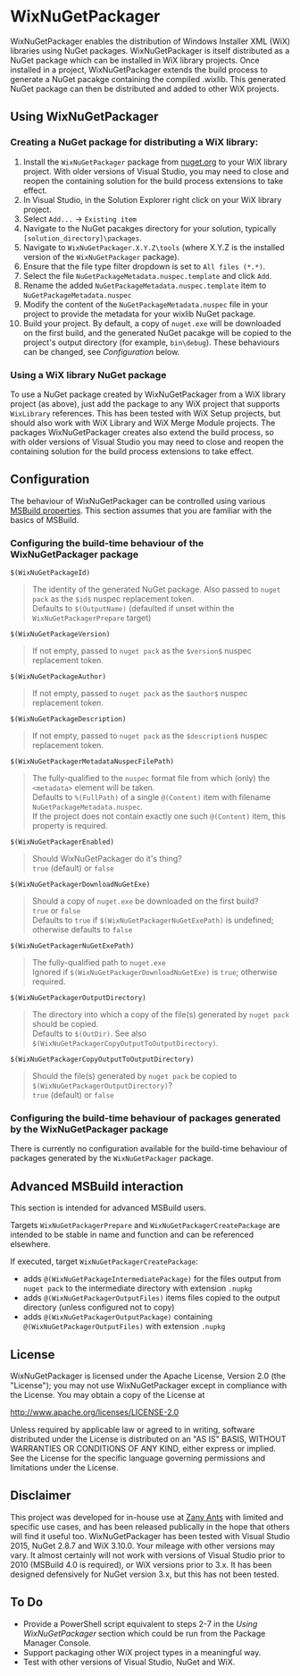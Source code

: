 # WixNuGetPackager

WixNuGetPackager enables the distribution of Windows Installer XML (WiX) libraries using NuGet packages. WixNuGetPackager is itself distributed as a NuGet package which can be installed in WiX library projects. Once installed in a project, WixNuGetPackager extends the build process to generate a NuGet pacakge containing the compiled .wixlib. This generated NuGet package can then be distributed and added to other WiX projects.

## Using WixNuGetPackager

### Creating a NuGet package for distributing a WiX library:

1. Install the `WixNuGetPackager` package from [nuget.org](https://www.nuget.org/packages/WixNuGetPackager/) to your WiX library project. With older versions of Visual Studio, you may need to close and reopen the containing solution for the build process extensions to take effect.
2. In Visual Studio, in the Solution Explorer right click on your WiX library project.
3. Select `Add...` -> `Existing item`
4. Navigate to the NuGet pacakges directory for your solution, typically `[solution_directory]\packages`.
5. Navigate to `WixNuGetPackager.X.Y.Z\tools` (where X.Y.Z is the installed version of the `WixNuGetPackager` package).
6. Ensure that the file type filter dropdown is set to `All files (*.*)`.
7. Select the file `NuGetPackageMetadata.nuspec.template` and click `Add`.
7. Rename the added `NuGetPackageMetadata.nuspec.template` item to `NuGetPackageMetadata.nuspec`
8. Modify the content of the `NuGetPackageMetadata.nuspec` file in your project to provide the metadata for your wixlib NuGet package.
9. Build your project. By default, a copy of `nuget.exe` will be downloaded on the first build, and the generated NuGet pacakge will be copied to the project's output directory (for example, `bin\debug`). These behaviours can be changed, see *Configuration* below.

### Using a WiX library NuGet package

To use a NuGet package created by WixNuGetPackager from a WiX library project (as above), just add the package to any WiX project that supports `WixLibrary` references. This has been tested with WiX Setup projects, but should also work with WiX Library and WiX Merge Module projects. The packages WixNuGetPackager creates also extend the build process, so with older versions of Visual Studio you may need to close and reopen the containing solution for the build process extensions to take effect.

## Configuration

The behaviour of WixNuGetPackager can be controlled using various [MSBuild properties](https://msdn.microsoft.com/en-us/library/ms171458.aspx). This section assumes that you are familiar with the basics of MSBuild.

### Configuring the build-time behaviour of the WixNuGetPackager package

`$(WixNuGetPackageId)`
> The identity of the generated NuGet package. Also passed to `nuget pack` as the `$id$` nuspec replacement token.<br/>
> Defaults to `$(OutputName)` (defaulted if unset within the `WixNuGetPackagerPrepare` target)

`$(WixNuGetPackageVersion)`
> If not empty, passed to `nuget pack` as the `$version$` nuspec replacement token.

`$(WixNuGetPackageAuthor)`
> If not empty, passed to `nuget pack` as the `$author$` nuspec replacement token.

`$(WixNuGetPackageDescription)`
> If not empty, passed to `nuget pack` as the `$description$` nuspec replacement token.

`$(WixNuGetPackagerMetadataNuspecFilePath)`
> The fully-qualified to the `nuspec` format file from which (only) the `<metadata>` element will be taken.<br/>
> Defaults to `%(FullPath)` of a single `@(Content)` item with filename `NuGetPackageMetadata.nuspec`.<br/>
> If the project does not contain exactly one such `@(Content)` item, this property is required.

`$(WixNuGetPackagerEnabled)`
> Should WixNuGetPackager do it's thing?<br/>
> `true` (default) or `false`

`$(WixNuGetPackagerDownloadNuGetExe)`
> Should a copy of `nuget.exe` be downloaded on the first build?<br/>
>`true` or `false`<br/>
> Defaults to `true` if `$(WixNuGetPackagerNuGetExePath)` is undefined; otherwise defaults to `false`

`$(WixNuGetPackagerNuGetExePath)`
> The fully-qualified path to `nuget.exe`<br/>
> Ignored if `$(WixNuGetPackagerDownloadNuGetExe)` is `true`; otherwise required.

`$(WixNuGetPackagerOutputDirectory)`
> The directory into which a copy of the file(s) generated by `nuget pack` should be copied.<br/>
> Defaults to `$(OutDir)`. See also `$(WixNuGetPackagerCopyOutputToOutputDirectory)`.

`$(WixNuGetPackagerCopyOutputToOutputDirectory)`
> Should the file(s) generated by `nuget pack` be copied to `$(WixNuGetPackagerOutputDirectory)`?<br/>
>`true` (default) or `false`

### Configuring the build-time behaviour of packages generated by the WixNuGetPackager package

There is currently no configuration available for the build-time behaviour of packages generated by the `WixNuGetPackager` package.

## Advanced MSBuild interaction

This section is intended for advanced MSBuild users.

Targets `WixNuGetPackagerPrepare` and `WixNuGetPackagerCreatePackage` are intended to be stable in name and function and can be referenced elsewhere.

If executed, target `WixNuGetPackagerCreatePackage`:
* adds `@(WixNuGetPackageIntermediatePackage)` for the files output from `nuget pack` to the intermediate directory with extension `.nupkg`
* adds `@(WixNuGetPackagerOutputFiles)` items files copied to the output directory (unless configured not to copy)
* adds `@(WixNuGetPackagerOutputPackage)` containing `@(WixNuGetPackagerOutputFiles)` with extension `.nupkg`

## License

WixNuGetPackager is licensed under the Apache License, Version 2.0 (the "License"); you may not use WixNuGetPackager except in compliance with the License. You may obtain a copy of the License at

http://www.apache.org/licenses/LICENSE-2.0

Unless required by applicable law or agreed to in writing, software distributed under the License is distributed on an "AS IS" BASIS, WITHOUT WARRANTIES OR CONDITIONS OF ANY KIND, either express or implied. See the License for the specific language governing permissions and limitations under the License.

## Disclaimer
This project was developed for in-house use at [Zany Ants](http://zanyants.com) with limited and specific use cases, and has been released publically in the hope that others will find it useful too. WixNuGetPackager has been tested with Visual Studio 2015, NuGet 2.8.7 and WiX 3.10.0. Your mileage with other versions may vary. It almost certainly will not work with versions of Visual Studio prior to 2010 (MSBuild 4.0 is required), or WiX versions prior to 3.x. It has been designed defensively for NuGet version 3.x, but this has not been tested.

## To Do

* Provide a PowerShell script equivalent to steps 2-7 in the *Using WixNuGetPackager* section which could be run from the Package Manager Console.
* Support packaging other WiX project types in a meaningful way.
* Test with other versions of Visual Studio, NuGet and WiX.